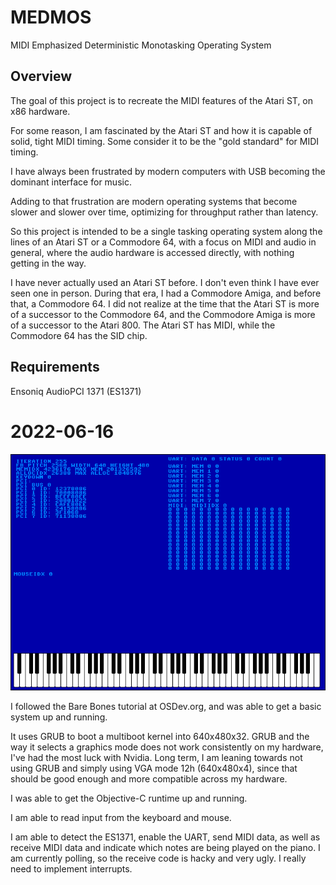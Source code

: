 # MEDMOS

MIDI Emphasized Deterministic Monotasking Operating System

## Overview

The goal of this project is to recreate the MIDI features of the Atari ST, on x86 hardware.

For some reason, I am fascinated by the Atari ST and how it is capable of solid, tight MIDI timing.
Some consider it to be the "gold standard" for MIDI timing.

I have always been frustrated by modern computers with USB becoming the dominant interface for music.

Adding to that frustration are modern operating systems that become slower and slower over time,
optimizing for throughput rather than latency.

So this project is intended to be a single tasking operating system along the lines of an Atari ST
or a Commodore 64, with a focus on MIDI and audio in general, where the audio hardware is accessed
directly, with nothing getting in the way.

I have never actually used an Atari ST before. I don't even think I have ever seen one in person.
During that era, I had a Commodore Amiga, and before that, a Commodore 64. I did not realize at the
time that the Atari ST is more of a successor to the Commodore 64, and the Commodore Amiga is more
of a successor to the Atari 800. The Atari ST has MIDI, while the Commodore 64 has the SID chip.

## Requirements

Ensoniq AudioPCI 1371 (ES1371)

# 2022-06-16

![Screenshot 2022-06-16](Screenshots/medmos-20220616.png)

I followed the Bare Bones tutorial at OSDev.org, and was able to get a basic system up and running.

It uses GRUB to boot a multiboot kernel into 640x480x32. GRUB and the way it selects a graphics mode
does not work consistently on my hardware, I've had the most luck with Nvidia. Long term, I am leaning
towards not using GRUB and simply using VGA mode 12h (640x480x4), since that should be good enough and
more compatible across my hardware.

I was able to get the Objective-C runtime up and running.

I am able to read input from the keyboard and mouse.

I am able to detect the ES1371, enable the UART, send MIDI data, as well as receive MIDI data and
indicate which notes are being played on the piano. I am currently polling, so the receive code is
hacky and very ugly. I really need to implement interrupts.

